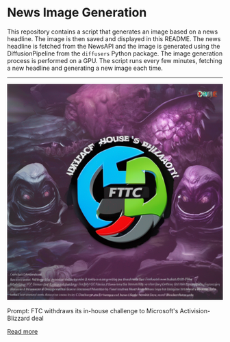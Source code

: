 # News Image Generation
This repository contains a script that generates an image based on a news headline. The image is then saved and displayed in this README.
The news headline is fetched from the NewsAPI and the image is generated using the DiffusionPipeline from the `diffusers` Python package. The image generation process is performed on a GPU.
The script runs every few minutes, fetching a new headline and generating a new image each time.

---

![Generated Image](image.png)

Prompt: FTC withdraws its in-house challenge to Microsoft's Activision-Blizzard deal

[Read more](https://www.theverge.com/2023/7/20/23795591/ftc-microsoft-activision-administrative-challenge)